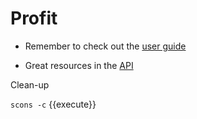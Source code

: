 # Profit 
 
+ Remember to check out the [user guide](https://scons.org/doc/production/HTML/scons-user.html) 

+ Great resources in the [API](https://scons.org/doc/latest/HTML/scons-api/index.html) 

 Clean-up 

  `scons -c` {{execute}}  